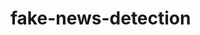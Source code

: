 # fake-news-detection
<!-- #### Fake News--
Tired of online rumors masquerading as truth?</b>
We've all seen them - those outrageous headlines and social media posts that just reek of something fishy. That is the world of fake news.
This project tackles this problem head-on, aiming to be your weapon against misinformation.  It's packed with tools and resources to help you:
Spot fake news from a mile away! 📰
Don't be a pawn in the fake news game! ⚔️
Spread the truth like wildfire! 🔥
Once you've debunked a myth, share your knowledge and help others navigate the online information jungle. Be a beacon of truth!💡
-->

<!--
#### TfidfVectorizer--
TF : Term Frequency: The number of times a word appears in a document is its Term Frequency. A higher value means a term appears more often than others, and so, the document is a good match when the term is part of the search terms.

IDF : Inverse Document Frequency: Words that occur many times a document, but also occur many times in many others, may be irrelevant. IDF is a measure of how significant a term is in the entire corpus.

The TfidfVectorizer converts a collection of raw documents into a matrix of TF-IDF features.

#### PassiveAggressiveClassifier--
Passive Aggressive algorithms are online learning algorithms. Such an algorithm remains passive for a correct classification outcome, and turns aggressive in the event of a miscalculation, updating and adjusting. Unlike most other algorithms, it does not converge. Its purpose is to make updates that correct the loss, causing very little change in the norm of the weight vector.

### Detecting Fake News with Python--
To build a model to accurately classify a piece of news as REAL or FAKE.

This project deals with fake and real news. Using sklearn, we build a TfidfVectorizer on our dataset. Then, we initialize a PassiveAggressive Classifier and fit the model. In the end, the accuracy score and the confusion matrix tell us how well our model fares.

The fake news Dataset
The dataset we’ll use for this python project- we’ll call it news.csv. This dataset has a shape of 7796×4. The first column identifies the news, the second and third are the title and text, and the fourth column has labels denoting whether the news is REAL or FAKE. The dataset takes up 29.2MB of space and you can download it here.

Project Prerequisites
You’ll need to install the following libraries with pip:

pip install numpy pandas sklearn
You’ll need to install Jupyter Lab to run your code. Get to your command prompt and run the following command:


### Steps for detecting fake news with Python
Follow the below steps for detecting fake news and complete your first advanced Python Project –

Make necessary imports:
import pandas as pd
from sklearn.model_selection import train_test_split
from sklearn.feature_extraction.text import TfidfVectorizer
from sklearn.linear_model import PassiveAggressiveClassifier
from sklearn.metrics import confusion_matrix, accuracy_score, precision_score, recall_score, f1_score

2. Now, let’s read the data into a DataFrame, and get the labels from the DataFrame..
df=pd.read_csv('news.csv')
labels=df.label
labels.head()

4. Split the dataset into training and testing sets.
x_train,x_test,y_train,y_test=train_test_split(df['text'], labels, test_size=0.2, random_state=7)

5. Let’s initialize a TfidfVectorizer with stop words from the English language and a maximum document frequency of 0.7 (terms with a higher document frequency will be discarded).
Stop words are the most common words in a language that are to be filtered out before processing the natural language data.
And a TfidfVectorizer turns a collection of raw documents into a matrix of TF-IDF features.

Now, fit and transform the vectorizer on the train set, and transform the vectorizer on the test set.

tfidf_vectorizer=TfidfVectorizer(stop_words='english', max_df=0.7)
tfidf_train=tfidf_vectorizer.fit_transform(x_train) 
tfidf_test=tfidf_vectorizer.transform(x_test)

6. Next, we’ll initialize a PassiveAggressiveClassifier. This is. We’ll fit this on tfidf_train and y_train.
Then, we’ll predict on the test set from the TfidfVectorizer and calculate the accuracy with accuracy_score() from sklearn.metrics.

pac=PassiveAggressiveClassifier(max_iter=50)
pac.fit(tfidf_train,y_train)
y_pred=pac.predict(tfidf_test)
score=accuracy_score(y_test,y_pred)
print(f'Accuracy: {round(score*100,2)}%')

7. We got an accuracy of 93.162% with this model. Finally, let’s print out a confusion matrix to gain insight into the number of false and true negatives and positives.

#DataFlair - Build confusion matrix
confusion_matrix(y_test,y_pred, labels=['FAKE','REAL'])
Output Screenshot:

python projects - confusion matrix

So with this model, we have 866 true positives, 905 true negatives, 63 false positives, and 67 false negatives.

Summary
Today, we learned to detect fake news with Python. We took a political dataset, implemented a TfidfVectorizer, initialized a PassiveAggressiveClassifier, and fit our model. We ended up obtaining an accuracy of 93.16% in magnitude.
-->